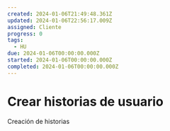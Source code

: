 ```yaml
---
created: 2024-01-06T21:49:48.361Z
updated: 2024-01-06T22:56:17.009Z
assigned: Cliente
progress: 0
tags:
  - HU
due: 2024-01-06T00:00:00.000Z
started: 2024-01-06T00:00:00.000Z
completed: 2024-01-06T00:00:00.000Z
---
```


# Crear historias de usuario

Creación de historias
